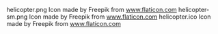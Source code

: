 helicopter.png      Icon made by Freepik from www.flaticon.com
helicopter-sm.png   Icon made by Freepik from www.flaticon.com
helicopter.ico      Icon made by Freepik from www.flaticon.com
